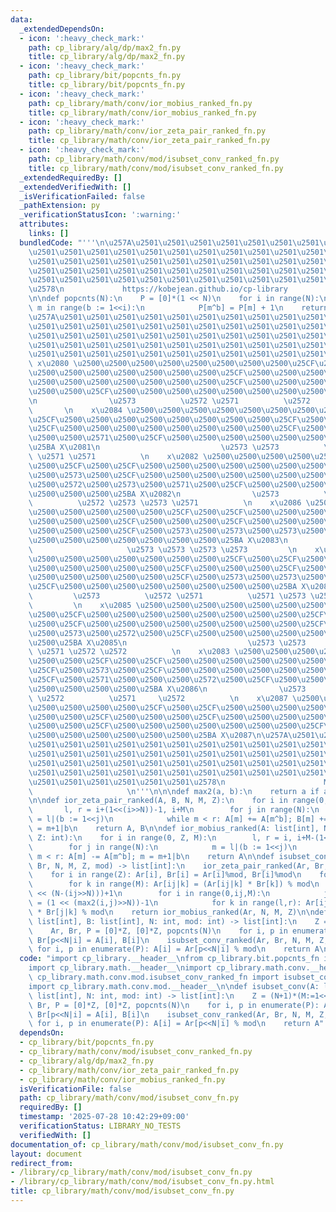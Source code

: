 ```yaml
---
data:
  _extendedDependsOn:
  - icon: ':heavy_check_mark:'
    path: cp_library/alg/dp/max2_fn.py
    title: cp_library/alg/dp/max2_fn.py
  - icon: ':heavy_check_mark:'
    path: cp_library/bit/popcnts_fn.py
    title: cp_library/bit/popcnts_fn.py
  - icon: ':heavy_check_mark:'
    path: cp_library/math/conv/ior_mobius_ranked_fn.py
    title: cp_library/math/conv/ior_mobius_ranked_fn.py
  - icon: ':heavy_check_mark:'
    path: cp_library/math/conv/ior_zeta_pair_ranked_fn.py
    title: cp_library/math/conv/ior_zeta_pair_ranked_fn.py
  - icon: ':heavy_check_mark:'
    path: cp_library/math/conv/mod/isubset_conv_ranked_fn.py
    title: cp_library/math/conv/mod/isubset_conv_ranked_fn.py
  _extendedRequiredBy: []
  _extendedVerifiedWith: []
  _isVerificationFailed: false
  _pathExtension: py
  _verificationStatusIcon: ':warning:'
  attributes:
    links: []
  bundledCode: "'''\n\u257A\u2501\u2501\u2501\u2501\u2501\u2501\u2501\u2501\u2501\u2501\
    \u2501\u2501\u2501\u2501\u2501\u2501\u2501\u2501\u2501\u2501\u2501\u2501\u2501\
    \u2501\u2501\u2501\u2501\u2501\u2501\u2501\u2501\u2501\u2501\u2501\u2501\u2501\
    \u2501\u2501\u2501\u2501\u2501\u2501\u2501\u2501\u2501\u2501\u2501\u2501\u2501\
    \u2501\u2501\u2501\u2501\u2501\u2501\u2501\u2501\u2501\u2501\u2501\u2501\u2501\
    \u2578\n             https://kobejean.github.io/cp-library               \n'''\n\
    \n\ndef popcnts(N):\n    P = [0]*(1 << N)\n    for i in range(N):\n        for\
    \ m in range(b := 1<<i):\n            P[m^b] = P[m] + 1\n    return P\n\n'''\n\
    \u257A\u2501\u2501\u2501\u2501\u2501\u2501\u2501\u2501\u2501\u2501\u2501\u2501\
    \u2501\u2501\u2501\u2501\u2501\u2501\u2501\u2501\u2501\u2501\u2501\u2501\u2501\
    \u2501\u2501\u2501\u2501\u2501\u2501\u2501\u2501\u2501\u2501\u2501\u2501\u2501\
    \u2501\u2501\u2501\u2501\u2501\u2501\u2501\u2501\u2501\u2501\u2501\u2501\u2501\
    \u2501\u2501\u2501\u2501\u2501\u2501\u2501\u2501\u2501\u2501\u2501\u2578\n   \
    \ x\u2080 \u2500\u2500\u2500\u2500\u2500\u2500\u2500\u2500\u25CF\u2500\u25CF\u2500\
    \u2500\u2500\u2500\u2500\u2500\u2500\u2500\u25CF\u2500\u2500\u2500\u25CF\u2500\
    \u2500\u2500\u2500\u2500\u2500\u2500\u2500\u25CF\u2500\u2500\u2500\u2500\u2500\
    \u2500\u2500\u25CF\u2500\u2500\u2500\u2500\u2500\u2500\u2500\u2500\u25BA X\u2080\
    \n                \u2573          \u2572 \u2571          \u2572     \u2571   \
    \       \n    x\u2084 \u2500\u2500\u2500\u2500\u2500\u2500\u2500\u2500\u25CF\u2500\
    \u25CF\u2500\u2500\u2500\u2500\u2500\u2500\u2500\u2500\u25CF\u2500\u2573\u2500\
    \u25CF\u2500\u2500\u2500\u2500\u2500\u2500\u2500\u2500\u25CF\u2500\u2572\u2500\
    \u2500\u2500\u2571\u2500\u25CF\u2500\u2500\u2500\u2500\u2500\u2500\u2500\u2500\
    \u25BA X\u2081\n                           \u2573 \u2573          \u2572 \u2572\
    \ \u2571 \u2571          \n    x\u2082 \u2500\u2500\u2500\u2500\u2500\u2500\u2500\
    \u2500\u25CF\u2500\u25CF\u2500\u2500\u2500\u2500\u2500\u2500\u2500\u2500\u25CF\
    \u2500\u2573\u2500\u25CF\u2500\u2500\u2500\u2500\u2500\u2500\u2500\u2500\u25CF\
    \u2500\u2572\u2500\u2573\u2500\u2571\u2500\u25CF\u2500\u2500\u2500\u2500\u2500\
    \u2500\u2500\u2500\u25BA X\u2082\n                \u2573          \u2571 \u2572\
    \          \u2572 \u2573 \u2573 \u2571          \n    x\u2086 \u2500\u2500\u2500\
    \u2500\u2500\u2500\u2500\u2500\u25CF\u2500\u25CF\u2500\u2500\u2500\u2500\u2500\
    \u2500\u2500\u2500\u25CF\u2500\u2500\u2500\u25CF\u2500\u2500\u2500\u2500\u2500\
    \u2500\u2500\u2500\u25CF\u2500\u2573\u2500\u2573\u2500\u2573\u2500\u25CF\u2500\
    \u2500\u2500\u2500\u2500\u2500\u2500\u2500\u25BA X\u2083\n                   \
    \                     \u2573 \u2573 \u2573 \u2573         \n    x\u2081 \u2500\
    \u2500\u2500\u2500\u2500\u2500\u2500\u2500\u25CF\u2500\u25CF\u2500\u2500\u2500\
    \u2500\u2500\u2500\u2500\u2500\u25CF\u2500\u2500\u2500\u25CF\u2500\u2500\u2500\
    \u2500\u2500\u2500\u2500\u2500\u25CF\u2500\u2573\u2500\u2573\u2500\u2573\u2500\
    \u25CF\u2500\u2500\u2500\u2500\u2500\u2500\u2500\u2500\u25BA X\u2084\n       \
    \         \u2573          \u2572 \u2571          \u2571 \u2573 \u2573 \u2572 \
    \         \n    x\u2085 \u2500\u2500\u2500\u2500\u2500\u2500\u2500\u2500\u25CF\
    \u2500\u25CF\u2500\u2500\u2500\u2500\u2500\u2500\u2500\u2500\u25CF\u2500\u2573\
    \u2500\u25CF\u2500\u2500\u2500\u2500\u2500\u2500\u2500\u2500\u25CF\u2500\u2571\
    \u2500\u2573\u2500\u2572\u2500\u25CF\u2500\u2500\u2500\u2500\u2500\u2500\u2500\
    \u2500\u25BA X\u2085\n                           \u2573 \u2573          \u2571\
    \ \u2571 \u2572 \u2572          \n    x\u2083 \u2500\u2500\u2500\u2500\u2500\u2500\
    \u2500\u2500\u25CF\u2500\u25CF\u2500\u2500\u2500\u2500\u2500\u2500\u2500\u2500\
    \u25CF\u2500\u2573\u2500\u25CF\u2500\u2500\u2500\u2500\u2500\u2500\u2500\u2500\
    \u25CF\u2500\u2571\u2500\u2500\u2500\u2572\u2500\u25CF\u2500\u2500\u2500\u2500\
    \u2500\u2500\u2500\u2500\u25BA X\u2086\n                \u2573          \u2571\
    \ \u2572          \u2571     \u2572          \n    x\u2087 \u2500\u2500\u2500\u2500\
    \u2500\u2500\u2500\u2500\u25CF\u2500\u25CF\u2500\u2500\u2500\u2500\u2500\u2500\
    \u2500\u2500\u25CF\u2500\u2500\u2500\u25CF\u2500\u2500\u2500\u2500\u2500\u2500\
    \u2500\u2500\u25CF\u2500\u2500\u2500\u2500\u2500\u2500\u2500\u25CF\u2500\u2500\
    \u2500\u2500\u2500\u2500\u2500\u2500\u25BA X\u2087\n\u257A\u2501\u2501\u2501\u2501\
    \u2501\u2501\u2501\u2501\u2501\u2501\u2501\u2501\u2501\u2501\u2501\u2501\u2501\
    \u2501\u2501\u2501\u2501\u2501\u2501\u2501\u2501\u2501\u2501\u2501\u2501\u2501\
    \u2501\u2501\u2501\u2501\u2501\u2501\u2501\u2501\u2501\u2501\u2501\u2501\u2501\
    \u2501\u2501\u2501\u2501\u2501\u2501\u2501\u2501\u2501\u2501\u2501\u2501\u2501\
    \u2501\u2501\u2501\u2501\u2501\u2501\u2578\n                      Math - Convolution\
    \                     \n'''\n\n\ndef max2(a, b):\n    return a if a > b else b\n\
    \n\ndef ior_zeta_pair_ranked(A, B, N, M, Z):\n    for i in range(0, Z, M):\n \
    \       l, r = i+(1<<(i>>N))-1, i+M\n        for j in range(N):\n            m\
    \ = l|(b := 1<<j)\n            while m < r: A[m] += A[m^b]; B[m] += B[m^b]; m\
    \ = m+1|b\n    return A, B\n\ndef ior_mobius_ranked(A: list[int], N: int, M: int,\
    \ Z: int):\n    for i in range(0, Z, M):\n        l, r = i, i+M-(1<<(N-(i>>N)))+1\n\
    \        for j in range(N):\n            m = l|(b := 1<<j)\n            while\
    \ m < r: A[m] -= A[m^b]; m = m+1|b\n    return A\n\ndef isubset_conv_ranked(Ar,\
    \ Br, N, M, Z, mod) -> list[int]:\n    ior_zeta_pair_ranked(Ar, Br, N, M, Z)\n\
    \    for i in range(Z): Ar[i], Br[i] = Ar[i]%mod, Br[i]%mod\n    for ij in range(Z-M,-1,-M):\n\
    \        for k in range(M): Ar[ij|k] = (Ar[ij|k] * Br[k]) % mod\n        r = M-(1\
    \ << (N-(ij>>N)))+1\n        for i in range(0,ij,M):\n            j = ij-i; l\
    \ = (1 << (max2(i,j)>>N))-1\n            for k in range(l,r): Ar[ij|k] += Ar[i|k]\
    \ * Br[j|k] % mod\n    return ior_mobius_ranked(Ar, N, M, Z)\n\ndef isubset_conv(A:\
    \ list[int], B: list[int], N: int, mod: int) -> list[int]:\n    Z = (N+1)*(M:=1<<N)\n\
    \    Ar, Br, P = [0]*Z, [0]*Z, popcnts(N)\n    for i, p in enumerate(P): Ar[p<<N|i],\
    \ Br[p<<N|i] = A[i], B[i]\n    isubset_conv_ranked(Ar, Br, N, M, Z, mod)\n   \
    \ for i, p in enumerate(P): A[i] = Ar[p<<N|i] % mod\n    return A\n"
  code: "import cp_library.__header__\nfrom cp_library.bit.popcnts_fn import popcnts\n\
    import cp_library.math.__header__\nimport cp_library.math.conv.__header__\nfrom\
    \ cp_library.math.conv.mod.isubset_conv_ranked_fn import isubset_conv_ranked\n\
    import cp_library.math.conv.mod.__header__\n\ndef isubset_conv(A: list[int], B:\
    \ list[int], N: int, mod: int) -> list[int]:\n    Z = (N+1)*(M:=1<<N)\n    Ar,\
    \ Br, P = [0]*Z, [0]*Z, popcnts(N)\n    for i, p in enumerate(P): Ar[p<<N|i],\
    \ Br[p<<N|i] = A[i], B[i]\n    isubset_conv_ranked(Ar, Br, N, M, Z, mod)\n   \
    \ for i, p in enumerate(P): A[i] = Ar[p<<N|i] % mod\n    return A"
  dependsOn:
  - cp_library/bit/popcnts_fn.py
  - cp_library/math/conv/mod/isubset_conv_ranked_fn.py
  - cp_library/alg/dp/max2_fn.py
  - cp_library/math/conv/ior_zeta_pair_ranked_fn.py
  - cp_library/math/conv/ior_mobius_ranked_fn.py
  isVerificationFile: false
  path: cp_library/math/conv/mod/isubset_conv_fn.py
  requiredBy: []
  timestamp: '2025-07-28 10:42:29+09:00'
  verificationStatus: LIBRARY_NO_TESTS
  verifiedWith: []
documentation_of: cp_library/math/conv/mod/isubset_conv_fn.py
layout: document
redirect_from:
- /library/cp_library/math/conv/mod/isubset_conv_fn.py
- /library/cp_library/math/conv/mod/isubset_conv_fn.py.html
title: cp_library/math/conv/mod/isubset_conv_fn.py
---
```

